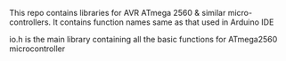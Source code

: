 This repo contains libraries for AVR ATmega 2560 & similar micro-controllers. It contains function names same as that used in Arduino IDE

io.h is the main library containing all the basic functions for ATmega2560 microcontroller
